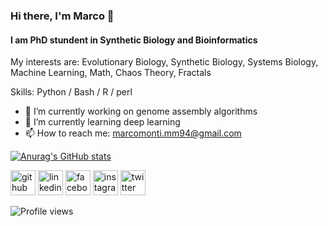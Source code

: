 ### Hi there, I'm Marco 👋

#### I am PhD stundent in Synthetic Biology and Bioinformatics
My interests are: Evolutionary Biology, Synthetic Biology, Systems Biology, Machine Learning, Math, Chaos Theory, Fractals

Skills: Python / Bash / R / perl

- 🔭 I’m currently working on genome assembly algorithms 
- 🌱 I’m currently learning deep learning 
- 📫 How to reach me: marcomonti.mm94@gmail.com



[![Anurag's GitHub stats](https://github-readme-stats.vercel.app/api?username=Mmark94&show_icons=true&theme=radical&count_private=true)](https://github.com/anuraghazra/github-readme-stats)


[<img src='https://cdn.jsdelivr.net/npm/simple-icons@3.0.1/icons/github.svg' alt='github' height='40'>](https://github.com/Mmark94)  [<img src='https://cdn.jsdelivr.net/npm/simple-icons@3.0.1/icons/linkedin.svg' alt='linkedin' height='40'>](https://www.linkedin.com/in/marco-monti-1a7293138/)  [<img src='https://cdn.jsdelivr.net/npm/simple-icons@3.0.1/icons/facebook.svg' alt='facebook' height='40'>](https://www.facebook.com/marcomonti94)  [<img src='https://cdn.jsdelivr.net/npm/simple-icons@3.0.1/icons/instagram.svg' alt='instagram' height='40'>](https://www.instagram.com/mmark_94/)  [<img src='https://cdn.jsdelivr.net/npm/simple-icons@3.0.1/icons/twitter.svg' alt='twitter' height='40'>](https://twitter.com/Mm94Marco)  


![Profile views](https://gpvc.arturio.dev/Mmark94)  


<!--
[![Top Langs](https://github-readme-stats.vercel.app/api/top-langs/?username=Mmark94)](https://github.com/anuraghazra/github-readme-stats)

[![trophy](https://github-profile-trophy.vercel.app/?username=Mmark94)](https://github.com/ryo-ma/github-profile-trophy)

<p align="center"> 
  Visitor count<br>
  <img src="https://profile-counter.glitch.me/Mmark94/count.svg" />
</p>

Here are some ideas to get you started:

- 🔭 I’m currently working on ...
- 🌱 I’m currently learning ...
- 👯 I’m looking to collaborate on ...
- 🤔 I’m looking for help with ...
- 💬 Ask me about ...
- 📫 How to reach me: ...
- 😄 Pronouns: ...
- ⚡ Fun fact: ...
-->
